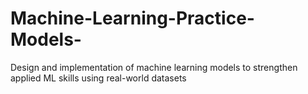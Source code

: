 # Machine-Learning-Practice-Models-
Design and implementation of machine learning models to strengthen applied ML skills using real-world datasets
